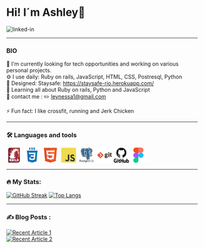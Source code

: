 

# Hi! I´m Ashley👋


[<img align="left" alt="linked-in" src="https://img.shields.io/badge/linkedin-%230077B5.svg?&style=for-the-badge&logo=linkedin&logoColor=white" />](https://www.linkedin.com/in/ashleyvanessawilliams/)
<br>


<!---[<img align="left" alt="linked-in" src="https://img.shields.io/badge/Portfolio-%23000000.svg?style=for-the-badge&logo=firefox&logoColor=#FF7139" />](https://portfolioash.herokuapp.com/#) <br> --->

----





### BIO <br>

🏢 I'm currently looking for tech opportunities and working on various personal projects. <br>
⚙️ I use daily: Ruby on rails, JavaScript, HTML, CSS, Postresql, Python <br>
💅 Designed: Staysafe: https://staysafe-rio.herokuapp.com/ <br>
🌱 Learning all about Ruby on rails, Python and JavaScript <br>
:incoming_envelope: contact me : :pencil2:  leynessa1@gmail.com <br>
      
      
⚡️ Fun fact: I like crossfit, running and Jerk Chicken


---

### :hammer_and_wrench: Languages and tools
<div>
  <img src="https://github.com/devicons/devicon/blob/master/icons/rails/rails-original-wordmark.svg"  title="Ruby on Rails" alt="rails" width="40" height="40"/>&nbsp;
  <img src="https://github.com/devicons/devicon/blob/master/icons/css3/css3-plain-wordmark.svg"  title="CSS3" alt="CSS" width="40" height="40"/>&nbsp;
  <img src="https://github.com/devicons/devicon/blob/master/icons/html5/html5-original.svg" title="HTML5" alt="HTML" width="40" height="40"/>&nbsp;
  <img src="https://github.com/devicons/devicon/blob/master/icons/javascript/javascript-original.svg" title="JavaScript" alt="JavaScript" width="40" height="40"/>&nbsp;
  <img src="https://github.com/devicons/devicon/blob/master/icons/postgresql/postgresql-original-wordmark.svg" title="postgreSQL"  alt="SQL" width="40" height="40"/>&nbsp;
  <img src="https://github.com/devicons/devicon/blob/master/icons/git/git-original-wordmark.svg" title="Git" **alt="Git" width="40" height="40"/>
  <img src="https://github.com/devicons/devicon/blob/master/icons/github/github-original-wordmark.svg" title="GitHub" **alt="GitHub" width="40" height="40"/>
  <img src="https://github.com/devicons/devicon/blob/master/icons/figma/figma-original.svg" title="Figma" **alt="figma" width="40" height="40"/>
</div>

---

### :fire: My Stats:

[![GitHub Streak](http://github-readme-streak-stats.herokuapp.com?user=leynessa&theme=synthwave)](https://git.io/streak-stats)
[![Top Langs](https://github-readme-stats.vercel.app/api/top-langs/?username=leynessa&layout=compact&theme=synthwave)](https://github.com/anuraghazra/github-readme-stats)

---

### :writing_hand: Blog Posts :
<a target="_blank" href="https://github-readme-medium-recent-article.vercel.app/medium/@leynessa/0"><img src="https://github-readme-medium-recent-article.vercel.app/medium/@leynessa/1" alt="Recent Article 1"> 
<br>
<a target="_blank" href="https://github-readme-medium-recent-article.vercel.app/medium/@leynessa/0"><img src="https://github-readme-medium-recent-article.vercel.app/medium/@leynessa/1" alt="Recent Article 2"> 
<br>


